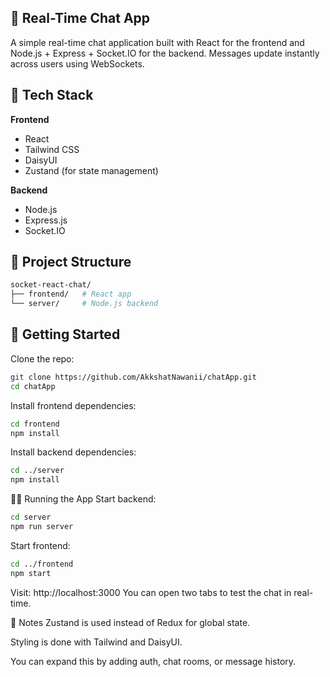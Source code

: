 ## 💬 Real-Time Chat App

A simple real-time chat application built with React for the frontend and Node.js + Express + Socket.IO for the backend. Messages update instantly across users using WebSockets.

## 🔧 Tech Stack

**Frontend**

- React
- Tailwind CSS
- DaisyUI
- Zustand (for state management)

**Backend**

- Node.js
- Express.js
- Socket.IO

## 📁 Project Structure

```bash
socket-react-chat/
├── frontend/   # React app
└── server/     # Node.js backend
```

## 🚀 Getting Started

Clone the repo:

```bash
git clone https://github.com/AkkshatNawanii/chatApp.git
cd chatApp
```

Install frontend dependencies:

```bash
cd frontend
npm install
```

Install backend dependencies:

```bash
cd ../server
npm install
```

🏃‍♂️ Running the App
Start backend:

```bash
cd server
npm run server
```

Start frontend:

```bash
cd ../frontend
npm start
```

Visit: http://localhost:3000
You can open two tabs to test the chat in real-time.

📌 Notes
Zustand is used instead of Redux for global state.

Styling is done with Tailwind and DaisyUI.

You can expand this by adding auth, chat rooms, or message history.
